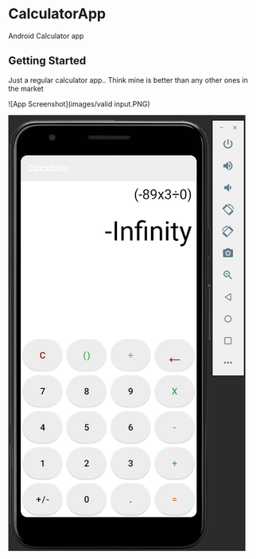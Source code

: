 # CalculatorApp

Android Calculator app

## Getting Started
Just a regular calculator app.. Think mine is better than any other ones in the market

![App Screenshot](images/valid input.PNG)


![App Screenshot](images/invalid.png)
